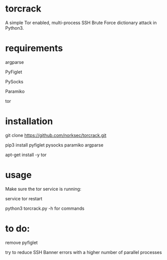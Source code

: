 # torcrack

A simple Tor enabled, multi-process SSH Brute Force dictionary attack in Python3.

# requirements

argparse

PyFiglet

PySocks

Paramiko

tor

# installation

git clone https://github.com/norksec/torcrack.git

pip3 install pyfiglet pysocks paramiko argparse

apt-get install -y tor

# usage

Make sure the tor service is running:

service tor restart

python3 torcrack.py -h for commands

# to do:

remove pyfiglet

try to reduce SSH Banner errors with a higher number of parallel processes

